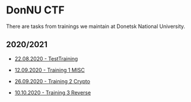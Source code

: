 # DonNU CTF

There are tasks from trainings we maintain at Donetsk National University.

## 2020/2021

* [22.08.2020 - TestTraining](./2020_2021/TestTraining)

* [12.09.2020 - Training 1 MISC](./2020_2021/Training_1)

* [26.09.2020 - Training 2 Crypto](./2020_2021/Training_2)

* [10.10.2020 - Training 3 Reverse](./2020_2021/Training_3)

